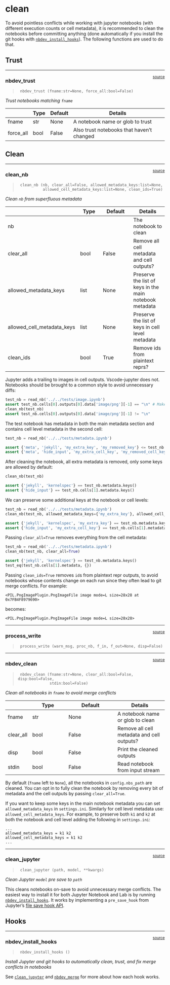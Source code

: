 # clean


<!-- WARNING: THIS FILE WAS AUTOGENERATED! DO NOT EDIT! -->

To avoid pointless conflicts while working with jupyter notebooks (with
different execution counts or cell metadata), it is recommended to clean
the notebooks before committing anything (done automatically if you
install the git hooks with
[`nbdev_install_hooks`](https://nbdev.fast.ai/api/clean.html#nbdev_install_hooks)).
The following functions are used to do that.

## Trust

------------------------------------------------------------------------

<a href="https://github.com/fastai/nbdev/blob/master/nbdev/clean.py#L25"
target="_blank" style="float:right; font-size:smaller">source</a>

### nbdev_trust

>      nbdev_trust (fname:str=None, force_all:bool=False)

*Trust notebooks matching `fname`*

<table>
<thead>
<tr class="header">
<th></th>
<th><strong>Type</strong></th>
<th><strong>Default</strong></th>
<th><strong>Details</strong></th>
</tr>
</thead>
<tbody>
<tr class="odd">
<td>fname</td>
<td>str</td>
<td>None</td>
<td>A notebook name or glob to trust</td>
</tr>
<tr class="even">
<td>force_all</td>
<td>bool</td>
<td>False</td>
<td>Also trust notebooks that haven’t changed</td>
</tr>
</tbody>
</table>

## Clean

------------------------------------------------------------------------

<a href="https://github.com/fastai/nbdev/blob/master/nbdev/clean.py#L86"
target="_blank" style="float:right; font-size:smaller">source</a>

### clean_nb

>      clean_nb (nb, clear_all=False, allowed_metadata_keys:list=None,
>                allowed_cell_metadata_keys:list=None, clean_ids=True)

*Clean `nb` from superfluous metadata*

<table>
<colgroup>
<col style="width: 6%" />
<col style="width: 25%" />
<col style="width: 34%" />
<col style="width: 34%" />
</colgroup>
<thead>
<tr class="header">
<th></th>
<th><strong>Type</strong></th>
<th><strong>Default</strong></th>
<th><strong>Details</strong></th>
</tr>
</thead>
<tbody>
<tr class="odd">
<td>nb</td>
<td></td>
<td></td>
<td>The notebook to clean</td>
</tr>
<tr class="even">
<td>clear_all</td>
<td>bool</td>
<td>False</td>
<td>Remove all cell metadata and cell outputs?</td>
</tr>
<tr class="odd">
<td>allowed_metadata_keys</td>
<td>list</td>
<td>None</td>
<td>Preserve the list of keys in the main notebook metadata</td>
</tr>
<tr class="even">
<td>allowed_cell_metadata_keys</td>
<td>list</td>
<td>None</td>
<td>Preserve the list of keys in cell level metadata</td>
</tr>
<tr class="odd">
<td>clean_ids</td>
<td>bool</td>
<td>True</td>
<td>Remove ids from plaintext reprs?</td>
</tr>
</tbody>
</table>

Jupyter adds a trailing <code></code> to images in cell outputs.
Vscode-jupyter does not.  
Notebooks should be brought to a common style to avoid unnecessary
diffs:

``` python
test_nb = read_nb('../../tests/image.ipynb')
assert test_nb.cells[0].outputs[0].data['image/png'][-1] == "\n" # Make sure it was not converted by acccident
clean_nb(test_nb)
assert test_nb.cells[0].outputs[0].data['image/png'][-1] != "\n"
```

The test notebook has metadata in both the main metadata section and
contains cell level metadata in the second cell:

``` python
test_nb = read_nb('../../tests/metadata.ipynb')

assert {'meta', 'jekyll', 'my_extra_key', 'my_removed_key'} <= test_nb.metadata.keys()
assert {'meta', 'hide_input', 'my_extra_cell_key', 'my_removed_cell_key'} == test_nb.cells[1].metadata.keys()
```

After cleaning the notebook, all extra metadata is removed, only some
keys are allowed by default:

``` python
clean_nb(test_nb)

assert {'jekyll', 'kernelspec'} == test_nb.metadata.keys()
assert {'hide_input'} == test_nb.cells[1].metadata.keys()
```

We can preserve some additional keys at the notebook or cell levels:

``` python
test_nb = read_nb('../../tests/metadata.ipynb')
clean_nb(test_nb, allowed_metadata_keys={'my_extra_key'}, allowed_cell_metadata_keys={'my_extra_cell_key'})

assert {'jekyll', 'kernelspec', 'my_extra_key'} == test_nb.metadata.keys()
assert {'hide_input', 'my_extra_cell_key'} == test_nb.cells[1].metadata.keys()
```

Passing `clear_all=True` removes everything from the cell metadata:

``` python
test_nb = read_nb('../../tests/metadata.ipynb')
clean_nb(test_nb, clear_all=True)

assert {'jekyll', 'kernelspec'} == test_nb.metadata.keys()
test_eq(test_nb.cells[1].metadata, {})
```

Passing `clean_ids=True` removes `id`s from plaintext repr outputs, to
avoid notebooks whose contents change on each run since they often lead
to git merge conflicts. For example:

    <PIL.PngImagePlugin.PngImageFile image mode=L size=28x28 at 0x7FB4F8979690>

becomes:

    <PIL.PngImagePlugin.PngImageFile image mode=L size=28x28>

------------------------------------------------------------------------

<a
href="https://github.com/fastai/nbdev/blob/master/nbdev/clean.py#L109"
target="_blank" style="float:right; font-size:smaller">source</a>

### process_write

>      process_write (warn_msg, proc_nb, f_in, f_out=None, disp=False)

------------------------------------------------------------------------

<a
href="https://github.com/fastai/nbdev/blob/master/nbdev/clean.py#L132"
target="_blank" style="float:right; font-size:smaller">source</a>

### nbdev_clean

>      nbdev_clean (fname:str=None, clear_all:bool=False, disp:bool=False,
>                   stdin:bool=False)

*Clean all notebooks in `fname` to avoid merge conflicts*

<table>
<colgroup>
<col style="width: 6%" />
<col style="width: 25%" />
<col style="width: 34%" />
<col style="width: 34%" />
</colgroup>
<thead>
<tr class="header">
<th></th>
<th><strong>Type</strong></th>
<th><strong>Default</strong></th>
<th><strong>Details</strong></th>
</tr>
</thead>
<tbody>
<tr class="odd">
<td>fname</td>
<td>str</td>
<td>None</td>
<td>A notebook name or glob to clean</td>
</tr>
<tr class="even">
<td>clear_all</td>
<td>bool</td>
<td>False</td>
<td>Remove all cell metadata and cell outputs?</td>
</tr>
<tr class="odd">
<td>disp</td>
<td>bool</td>
<td>False</td>
<td>Print the cleaned outputs</td>
</tr>
<tr class="even">
<td>stdin</td>
<td>bool</td>
<td>False</td>
<td>Read notebook from input stream</td>
</tr>
</tbody>
</table>

By default (`fname` left to `None`), all the notebooks in
`config.nbs_path` are cleaned. You can opt in to fully clean the
notebook by removing every bit of metadata and the cell outputs by
passing `clear_all=True`.

If you want to keep some keys in the main notebook metadata you can set
`allowed_metadata_keys` in `settings.ini`. Similarly for cell level
metadata use: `allowed_cell_metadata_keys`. For example, to preserve
both `k1` and `k2` at both the notebook and cell level adding the
following in `settings.ini`:

    ...
    allowed_metadata_keys = k1 k2
    allowed_cell_metadata_keys = k1 k2
    ...

------------------------------------------------------------------------

<a
href="https://github.com/fastai/nbdev/blob/master/nbdev/clean.py#L147"
target="_blank" style="float:right; font-size:smaller">source</a>

### clean_jupyter

>      clean_jupyter (path, model, **kwargs)

*Clean Jupyter `model` pre save to `path`*

This cleans notebooks on-save to avoid unnecessary merge conflicts. The
easiest way to install it for both Jupyter Notebook and Lab is by
running
[`nbdev_install_hooks`](https://nbdev.fast.ai/api/clean.html#nbdev_install_hooks).
It works by implementing a `pre_save_hook` from Jupyter’s [file save
hook
API](https://jupyter-server.readthedocs.io/en/latest/developers/savehooks.html).

## Hooks

------------------------------------------------------------------------

<a
href="https://github.com/fastai/nbdev/blob/master/nbdev/clean.py#L189"
target="_blank" style="float:right; font-size:smaller">source</a>

### nbdev_install_hooks

>      nbdev_install_hooks ()

*Install Jupyter and git hooks to automatically clean, trust, and fix
merge conflicts in notebooks*

See
[`clean_jupyter`](https://nbdev.fast.ai/api/clean.html#clean_jupyter)
and [`nbdev_merge`](https://nbdev.fast.ai/api/merge.html#nbdev_merge)
for more about how each hook works.
